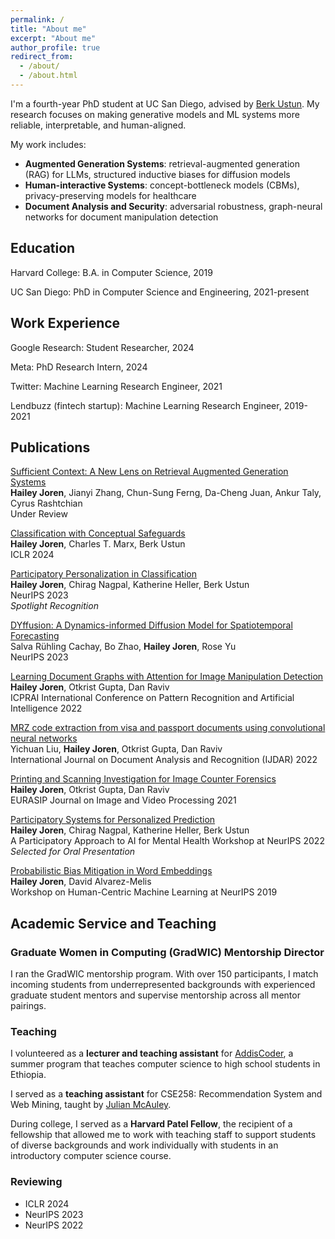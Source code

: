 ```yaml
---
permalink: /
title: "About me"
excerpt: "About me"
author_profile: true
redirect_from: 
  - /about/
  - /about.html
---
```


I'm a fourth-year PhD student at UC San Diego, advised by [Berk Ustun](https://www.berkustun.com/). My research focuses on making generative models and ML systems more reliable, interpretable, and human-aligned. 

My work includes:
- **Augmented Generation Systems**: retrieval-augmented generation (RAG) for LLMs, structured inductive biases for diffusion models
- **Human-interactive Systems**: concept-bottleneck models (CBMs), privacy-preserving models for healthcare
- **Document Analysis and Security**: adversarial robustness, graph-neural networks for document manipulation detection

## Education

Harvard College: B.A. in Computer Science, 2019

UC San Diego: PhD in Computer Science and Engineering, 2021-present

## Work Experience

Google Research: Student Researcher, 2024

Meta: PhD Research Intern, 2024

Twitter: Machine Learning Research Engineer, 2021

Lendbuzz (fintech startup): Machine Learning Research Engineer, 2019-2021

## Publications

[Sufficient Context: A New Lens on Retrieval Augmented Generation Systems](https://haileyjoren.github.io/files/sufficient_context.pdf)\
**Hailey Joren**, Jianyi Zhang, Chun-Sung Ferng, Da-Cheng Juan, Ankur Taly, Cyrus Rashtchian\
Under Review

[Classification with Conceptual Safeguards](https://openreview.net/forum?id=t8cBsT9mcg)\
**Hailey Joren**, Charles T. Marx, Berk Ustun\
ICLR 2024

[Participatory Personalization in Classification](https://arxiv.org/abs/2302.03874)\
**Hailey Joren**, Chirag Nagpal, Katherine Heller, Berk Ustun\
NeurIPS 2023\
*Spotlight Recognition* 

[DYffusion: A Dynamics-informed Diffusion Model for Spatiotemporal Forecasting](https://arxiv.org/abs/2306.01984)\
Salva Rühling Cachay, Bo Zhao, **Hailey Joren**, Rose Yu\
NeurIPS 2023

[Learning Document Graphs with Attention for Image Manipulation Detection](https://link.springer.com/chapter/10.1007/978-3-031-09037-0_22)\
**Hailey Joren**, Otkrist Gupta, Dan Raviv\
ICPRAI International Conference on Pattern Recognition and Artificial Intelligence 2022

[MRZ code extraction from visa and passport documents using convolutional neural networks](https://link.springer.com/article/10.1007/s10032-021-00384-2)\
Yichuan Liu, **Hailey Joren**, Otkrist Gupta, Dan Raviv\
International Journal on Document Analysis and Recognition (IJDAR) 2022

[Printing and Scanning Investigation for Image Counter Forensics](https://arxiv.org/abs/2005.02160)\
**Hailey Joren**, Otkrist Gupta, Dan Raviv\
EURASIP Journal on Image and Video Processing 2021

[Participatory Systems for Personalized Prediction](https://nips.cc/virtual/2022/workshop/49984)\
**Hailey Joren**, Chirag Nagpal, Katherine Heller, Berk Ustun\
A Participatory Approach to AI for Mental Health Workshop at NeurIPS 2022\
*Selected for Oral Presentation*

[Probabilistic Bias Mitigation in Word Embeddings](https://arxiv.org/abs/1910.14497)\
**Hailey Joren**, David Alvarez-Melis\
Workshop on Human-Centric Machine Learning at NeurIPS 2019

## Academic Service and Teaching
### Graduate Women in Computing (GradWIC) Mentorship Director
I ran the GradWIC mentorship program. With over 150 participants, I match incoming students from underrepresented backgrounds with experienced
graduate student mentors and supervise mentorship across all mentor pairings.

### Teaching

I volunteered as a **lecturer and teaching assistant** for [AddisCoder](https://www.addiscoder.com/), a summer program that teaches computer science to high school 
students in Ethiopia. 

I served as a **teaching assistant** for CSE258: Recommendation System and Web Mining, 
taught by [Julian McAuley](https://cseweb.ucsd.edu/~jmcauley/).

During college, I served as a **Harvard Patel Fellow**, the recipient of a fellowship that allowed me 
to work with teaching staff to support students of diverse backgrounds and work individually with students in an
introductory computer science course.

### Reviewing
- ICLR 2024
- NeurIPS 2023
- NeurIPS 2022

